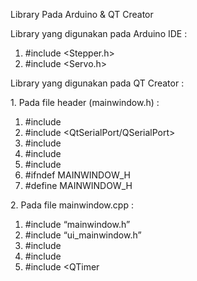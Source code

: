 Library Pada Arduino & QT Creator

Library yang digunakan pada Arduino IDE :

1. #include <Stepper.h>
1. #include <Servo.h>

Library yang digunakan pada QT Creator :

1\. Pada file header (mainwindow.h) :

1. #include <QMainWindow>
1. #include <QtSerialPort/QSerialPort>
1. #include <QPushButton>
1. #include <QSerialPortInfo>
1. #include <QLineEdit>
1. #ifndef MAINWINDOW\_H
1. #define MAINWINDOW\_H

2\. Pada file mainwindow.cpp :

1. #include “mainwindow.h”
1. #include “ui\_mainwindow.h”
1. #include <QLabel>
1. #include <QRegularExpression>
1. #include <QTimer
